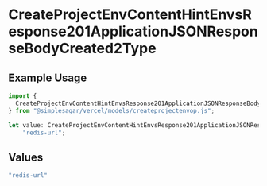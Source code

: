 # CreateProjectEnvContentHintEnvsResponse201ApplicationJSONResponseBodyCreated2Type

## Example Usage

```typescript
import {
  CreateProjectEnvContentHintEnvsResponse201ApplicationJSONResponseBodyCreated2Type,
} from "@simplesagar/vercel/models/createprojectenvop.js";

let value: CreateProjectEnvContentHintEnvsResponse201ApplicationJSONResponseBodyCreated2Type =
    "redis-url";
```

## Values

```typescript
"redis-url"
```